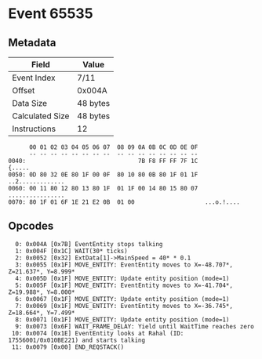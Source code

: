 # Event 65535

## Metadata

| Field           | Value    |
|-----------------|----------|
| Event Index     | 7/11     |
| Offset          | 0x004A   |
| Data Size       | 48 bytes |
| Calculated Size | 48 bytes |
| Instructions    | 12       |

```
      00 01 02 03 04 05 06 07  08 09 0A 0B 0C 0D 0E 0F
      -- -- -- -- -- -- -- --  -- -- -- -- -- -- -- --
0040:                                7B F8 FF FF 7F 1C            {.....
0050: 0D 80 32 0E 80 1F 00 0F  80 10 80 0B 80 1F 01 1F  ..2.............
0060: 00 11 80 12 80 13 80 1F  01 1F 00 14 80 15 80 07  ................
0070: 80 1F 01 6F 1E 21 E2 0B  01 00                    ...o.!....      
```

## Opcodes

```
  0: 0x004A [0x7B] EventEntity stops talking
  1: 0x004F [0x1C] WAIT(30* ticks)
  2: 0x0052 [0x32] ExtData[1]->MainSpeed = 40* * 0.1
  3: 0x0055 [0x1F] MOVE_ENTITY: EventEntity moves to X=-48.707*, Z=21.637*, Y=8.999*
  4: 0x005D [0x1F] MOVE_ENTITY: Update entity position (mode=1)
  5: 0x005F [0x1F] MOVE_ENTITY: EventEntity moves to X=-41.704*, Z=19.988*, Y=8.000*
  6: 0x0067 [0x1F] MOVE_ENTITY: Update entity position (mode=1)
  7: 0x0069 [0x1F] MOVE_ENTITY: EventEntity moves to X=-36.745*, Z=18.664*, Y=7.499*
  8: 0x0071 [0x1F] MOVE_ENTITY: Update entity position (mode=1)
  9: 0x0073 [0x6F] WAIT_FRAME_DELAY: Yield until WaitTime reaches zero
 10: 0x0074 [0x1E] EventEntity looks at Rahal (ID: 17556001/0x010BE221) and starts talking
 11: 0x0079 [0x00] END_REQSTACK()
```
